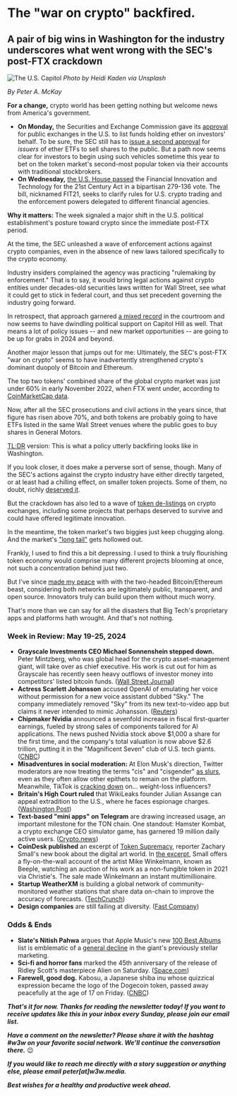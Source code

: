 # The "war on crypto" backfired.
## A pair of big wins in Washington for the industry underscores what went wrong with the SEC's post-FTX crackdown

![The U.S. Capitol](https://blog.pmckay.com/img/heidi-kaden-3840.jpg)
*Photo by Heidi Kaden via Unsplash*

<p><em>By Peter A. McKay</em></p>

**For a change,** crypto world has been getting nothing but welcome news from America's government.

- **On Monday,** the Securities and Exchange Commission gave its [approval](https://www.reuters.com/technology/us-sec-approves-exchange-applications-list-spot-ether-etfs-2024-05-23/) for public exchanges in the U.S. to list funds holding ether on investors' behalf. To be sure, the SEC still has to [issue a second approval](https://www.coindesk.com/markets/2024/05/23/sec-approves-spot-ether-etf-listing-still-needs-to-approve-products/) for *issuers* of ether ETFs to sell shares to the public. But a path now seems clear for investors to begin using such vehicles sometime this year to bet on the token market's second-most popular token via their accounts with traditional stockbrokers.
- **On Wednesday,** [the U.S. House passed](https://www.reuters.com/world/us/us-securities-regulator-urges-against-crypto-bill-adoption-2024-05-22/) the Financial Innovation and Technology for the 21st Century Act in a bipartisan 279-136 vote. The bill, nicknamed FIT21, seeks to clarify rules for U.S. crypto trading and the enforcement powers delegated to different financial agencies.  

**Why it matters:** The week signaled a major shift in the U.S. political establishment's posture toward crypto since the immediate post-FTX period.

At the time, the SEC unleashed a wave of enforcement actions against crypto companies, even in the absence of new laws tailored specifically to the crypto economy.

Industry insiders complained the agency was practicing "rulemaking by enforcement." That is to say, it would bring legal actions against crypto entities under decades-old securities laws written for Wall Street, see what it could get to stick in federal court, and thus set precedent governing the industry going forward.

In retrospect, that approach garnered [a mixed record](https://www.msn.com/en-us/money/other/court-rules-in-favor-of-grayscale-over-sec-raising-hopes-for-bitcoin-etf-approval/ar-AA1fX1vy) in the courtroom and now seems to have dwindling political support on Capitol Hill as well. That means a lot of policy issues -- and new market opportunities -- are going to be up for grabs in 2024 and beyond.

Another major lesson that jumps out for me: Ultimately, the SEC's post-FTX "war on crypto" seems to have inadvertently strengthened crypto's dominant duopoly of Bitcoin and Ethereum.

The top two tokens' combined share of the global crypto market was just under 60% in early November 2022, when FTX went under, according to [CoinMarketCap data](https://coinmarketcap.com/charts/#bitcoin-dominance).

Now, after all the SEC prosecutions and civil actions in the years since, that figure has risen above 70%, and both tokens are probably going to have ETFs listed in the same Wall Street venues where the public goes to buy shares in General Motors.

[TL;DR](https://www.urbandictionary.com/define.php?term=tl%3Bdr) version: This is what a policy utterly backfiring looks like in Washington.

If you look closer, it does make a perverse sort of sense, though. Many of the SEC's actions against the crypto industry have either directly targeted, or at least had a chilling effect, on smaller token projects. Some of them, no doubt, richly [deserved it](https://www.msn.com/en-us/money/companies/sec-alleges-multi-billion-dollar-crypto-fraud-by-terraform-labs-and-co-founder/ar-BB1kwcbu).

But the crackdown has also led to a wave of [token de-listings](https://www.pymnts.com/cryptocurrency/2023/crypto-delistings-happening-at-record-clip-despite-bitcoin-comeback/) on crypto exchanges, including some projects that perhaps deserved to survive and could have offered legitimate innovation.   

In the meantime, the token market's two biggies just keep chugging along. And the market's ["long tail"](https://www.investopedia.com/terms/l/long-tail.asp) gets hollowed out.

Frankly, I used to find this a bit  depressing. I used to think a truly flourishing token economy would comprise many different projects blooming at once, not such a concentration behind just two.

But I've since [made my peace](https://peteramckay.medium.com/public-blockchains-rock-afff96e35919) with with the two-headed Bitcoin/Ethereum beast, considering both networks are legitimately public, transparent, and open source. Innovators truly can build upon them without much worry.

That's more than we can say for all the disasters that Big Tech's proprietary apps and platforms hath wrought. And that's not nothing.

### Week in Review: May 19-25, 2024
- **Grayscale Investments CEO Michael Sonnenshein stepped down.** Peter Mintzberg, who was global head for the crypto asset-management giant, will take over as chief executive. His work is cut out for him as Grayscale has recently seen heavy outflows of investor money into competitors' listed bitcoin funds. ([Wall Street Journal](https://www.wsj.com/finance/grayscale-ceo-michael-sonnenshein-steps-down-bc0680dc?st=7mrmyfcrcmjbann&reflink=desktopwebshare_permalink))
- **Actress Scarlett Johansson** accused OpenAI of emulating her voice without permission for a new voice assistant dubbed "Sky." The company immediately removed "Sky" from its new text-to-video app but claims it never intended to mimic Johansson. ([Reuters](https://www.reuters.com/technology/scarlett-johanssons-openai-feud-rekindles-hollywood-fear-artificial-intelligence-2024-05-23/))
- **Chipmaker Nvidia** announced a sevenfold increase in fiscal first-quarter earnings, fueled by strong sales of components tailored for AI applications. The news pushed Nvidia stock above $1,000 a share for the first time, and the company's total valuation is now above $2.6 trillion, putting it in the "Magnificent Seven" club of U.S. tech giants. ([CNBC](https://www.cnbc.com/2024/05/22/nvidia-nvda-earnings-report-q1-2025-.html))
- **Misadventures in social moderation:** At Elon Musk's direction, Twitter moderators are now treating the terms "cis" and "cisgender" [as slurs](https://techcrunch.com/2024/05/14/on-elons-whim-x-now-treats-cisgender-as-a-slur/), even as they often allow other epithets to remain on the platform. Meanwhile, TikTok is [cracking down](https://www.washingtonpost.com/business/2024/05/20/tiktok-ozempic-weight-loss-body-shaming/) on... weight-loss influencers?
- **Britain's High Court ruled** that WikiLeaks founder Julian Assange can appeal extradition to the U.S., where he faces espionage charges. ([Washington Post](https://www.washingtonpost.com/world/2024/05/20/assange-appeal-extradition-court/))
- **Text-based "mini apps" on Telegram** are drawing increased usage, an important milestone for the TON chain. One standout: Hamster Kombat, a crypto exchange CEO simulator game, has garnered 19 million daily active users. ([Crypto.news](https://crypto.news/telegram-mini-apps-skyrocket-with-web3-games-adding-millions-of-users-daily/))
- **CoinDesk published** an excerpt of [Token Supremacy](https://www.amazon.com/dp/0593536754?ref_=nb_sb_ss_w_aud-kwd-crossbookcover-wdg_bks-1_k0_3_14&amp=&amp=), reporter Zachary Small's new book about the digital art world. In [the excerpt](https://www.coindesk.com/consensus-magazine/2024/05/24/the-untold-story-behind-beeples-historic-nft-sale-token-supremacy-excerpt/), Small offers a fly-on-the-wall account of the artist Mike Winkelmann, known as Beeple, watching an auction of his work as a non-fungible token in 2021 via Christie's. The sale made Winkelmann an instant multimillionaire.
- **Startup WeatherXM** is building a global network of community-monitored weather stations that share data on-chain to improve the accuracy of forecasts. ([TechCrunch](https://techcrunch.com/2024/05/25/deal-dive-can-blockchain-make-weather-forecasts-better-weatherxm-thinks-so/))
- **Design companies** are still failing at diversity. ([Fast Company](https://www.fastcompany.com/91126539/design-companies-are-still-failing-at-diversity-heres-how-the-industry-can-build-a-better-pipeline))

### Odds & Ends
- **Slate's Nitish Pahwa** argues that Apple Music's new [100 Best Albums](https://100best.music.apple.com/us) list is emblematic of a [general decline](https://slate.com/technology/2024/05/apple-100-best-albums-list-crush-commercial-downfall.html) in the giant's previously stellar marketing.
- **Sci-fi and horror fans** marked the 45th anniversary of the release of Ridley Scott's masterpiece Alien on Saturday. ([Space.com](https://www.space.com/alien-45th-anniversary-opening-day-1979))
- **Farewell, good dog.** Kabosu, a Japanese shiba inu whose quizzical expression became the logo of the Dogecoin token, passed away peacefully at the age of 17 on Friday. ([CNBC](https://www.nbcnews.com/news/world/kabosu-dog-doge-internet-meme-died-rcna4472))

_**That's it for now. Thanks for reading the newsletter today! If you want to receive updates like this in your inbox every Sunday, please join our email list.**_

_**Have a comment on the newsletter? Please share it with the hashtag #w3w on your favorite social network. We'll continue the conversation there.**_ 😉

_**If you would like to reach me directly with a story suggestion or anything else, please email peter[at]w3w.media.**_

_**Best wishes for a healthy and productive week ahead.**_
